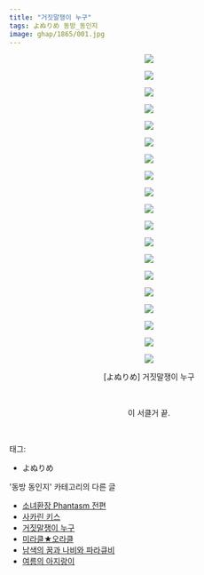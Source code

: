 ```yaml
---
title: "거짓말쟁이 누구"
tags: よぬりめ 동방_동인지
image: ghap/1865/001.jpg
---
```

<div class="article">
<p style="text-align: center; clear: none; float: none;"><img src="{{ site.nasurl }}/ghap/1865/001.jpg"/></p>
<p style="text-align: center; clear: none; float: none;"><img src="{{ site.nasurl }}/ghap/1865/002.jpg"/></p>
<p style="text-align: center; clear: none; float: none;"><img src="{{ site.nasurl }}/ghap/1865/003.jpg"/></p>
<p style="text-align: center; clear: none; float: none;"><img src="{{ site.nasurl }}/ghap/1865/004.jpg"/></p>
<p style="text-align: center; clear: none; float: none;"><img src="{{ site.nasurl }}/ghap/1865/005.jpg"/></p>
<p style="text-align: center; clear: none; float: none;"><img src="{{ site.nasurl }}/ghap/1865/006.jpg"/></p>
<p style="text-align: center; clear: none; float: none;"><img src="{{ site.nasurl }}/ghap/1865/007.jpg"/></p>
<p style="text-align: center; clear: none; float: none;"><img src="{{ site.nasurl }}/ghap/1865/008.jpg"/></p>
<p style="text-align: center; clear: none; float: none;"><img src="{{ site.nasurl }}/ghap/1865/009.jpg"/></p>
<p style="text-align: center; clear: none; float: none;"><img src="{{ site.nasurl }}/ghap/1865/010.jpg"/></p>
<p style="text-align: center; clear: none; float: none;"><img src="{{ site.nasurl }}/ghap/1865/011.jpg"/></p>
<p style="text-align: center; clear: none; float: none;"><img src="{{ site.nasurl }}/ghap/1865/012.jpg"/></p>
<p style="text-align: center; clear: none; float: none;"><img src="{{ site.nasurl }}/ghap/1865/013.jpg"/></p>
<p style="text-align: center; clear: none; float: none;"><img src="{{ site.nasurl }}/ghap/1865/014.jpg"/></p>
<p style="text-align: center; clear: none; float: none;"><img src="{{ site.nasurl }}/ghap/1865/015.jpg"/></p>
<p style="text-align: center; clear: none; float: none;"><img src="{{ site.nasurl }}/ghap/1865/016.jpg"/></p>
<p style="text-align: center; clear: none; float: none;"><img src="{{ site.nasurl }}/ghap/1865/017.jpg"/></p>
<p style="text-align: center; clear: none; float: none;"><img src="{{ site.nasurl }}/ghap/1865/018.jpg"/></p>
<p style="text-align: center; clear: none; float: none;"><img src="{{ site.nasurl }}/ghap/1865/019.jpg"/></p>
<p style="text-align: center; clear: none; float: none;">[よぬりめ] 거짓말쟁이 누구</p>
<p style="text-align: center; clear: none; float: none;"><br/></p>
<p style="text-align: center; clear: none; float: none;">이 서클거 끝.</p>
<p><br/></p>
</div><div class="tagTrail">
<p>태그: </p>
<ul>
<li>よぬりめ</li>
</ul>
</div><div class="another">
<p>'동방 동인지' 카테고리의 다른 글</p>
<ul>
<li><a href="/2016-08-27-ghap_1867">소녀환장 Phantasm 전편</a></li>
<li><a href="/2016-08-27-ghap_1866">사카린 키스</a></li>
<li><a href="/2016-08-27-ghap_1865">거짓말쟁이 누구</a></li>
<li><a href="/2016-08-27-ghap_1864">미라클★오라클</a></li>
<li><a href="/2016-08-27-ghap_1863">남색의 꿈과 나비와 파라큐비</a></li>
<li><a href="/2016-08-27-ghap_1858">여름의 아지랑이</a></li>
</ul>
</div><div class="cb_module cb_fluid">
<div class="cb_wrt cb_profile">
</div><!-- commentList close -->
</div>
<br/>
<p id="refer"></p>
<br/>
